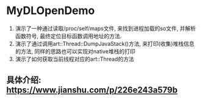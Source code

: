 # MyDLOpenDemo
1.  演示了一种通过读取/proc/self/maps文件, 来找到进程加载的so文件, 并解析函数符号, 最终定位目标函数调用地址的方法. 
2.  演示了通过调用art::Thread::DumpJavaStack()方法, 来打印(收集)堆栈信息的方法, 同样的思路也可以实现对native堆栈的打印
3.  演示了如何获取当前线程对应的art::Thread的方法

## 具体介绍: https://www.jianshu.com/p/226e243a579b
